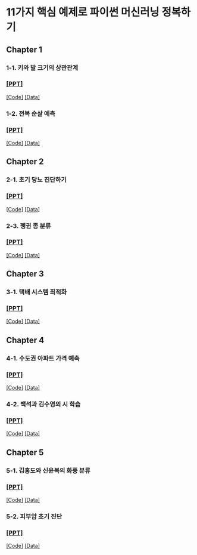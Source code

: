 # 11가지 핵심 예제로 파이썬 머신러닝 정복하기 

## Chapter 1
### 1-1. 키와 발 크기의 상관관계
### [[PPT]](https://docs.google.com/presentation/d/1eGJ7v2UiuA5Fe0j_TliRPLl72jZz61Fkzv64jJaKwJ4/edit?usp=sharing)
[[Code]](https://github.com/dscoool/machinelearning11/blob/main/1.%ED%82%A4%EC%99%80_%EB%B0%9C%ED%81%AC%EA%B8%B0%EC%9D%98_%EC%83%81%EA%B4%80%EA%B4%80%EA%B3%84(%ED%95%99%EC%8A%B5%EC%A7%80).ipynb)
[[Data]]()

### 1-2. 전복 순살 예측
### [[PPT]](https://docs.google.com/presentation/d/1vS9OUjskLjTPCd6fv3i17KWbR0Bv_MaS7KfctBDZisk/edit?usp=sharing)
[[Code]](https://github.com/dscoool/machinelearning11/blob/main/2.%EC%A0%84%EB%B3%B5_%EC%88%9C%EC%82%B4_%EB%AC%B4%EA%B2%8C_%EC%98%88%EC%B8%A1(%ED%95%99%EC%8A%B5%EC%A7%80).ipynb)
[[Data]](https://github.com/dscoool/machinelearning11/tree/main/01_02.%20%EC%A0%84%EB%B3%B5%20%EC%88%9C%EC%82%B4%20%EB%AC%B4%EA%B2%8C%20%EC%98%88%EC%B8%A1%20%EB%8D%B0%EC%9D%B4%ED%84%B0)

## Chapter 2
### 2-1. 초기 당뇨 진단하기
### [[PPT]](https://docs.google.com/presentation/d/1cN377iPt-FOc8Y5E63ezkrY4on-V16tR5cA-zUfZQHA/edit?usp=sharing)
[[Code]](https://github.com/dscoool/machinelearning11/blob/main/2.%EC%A0%84%EB%B3%B5_%EC%88%9C%EC%82%B4_%EB%AC%B4%EA%B2%8C_%EC%98%88%EC%B8%A1(%ED%95%99%EC%8A%B5%EC%A7%80).ipynb)
[[Data]](https://github.com/dscoool/machinelearning11/tree/main/02_01.%20%EC%B4%88%EA%B8%B0%20%EB%8B%B9%EB%87%A8%20%EC%A7%84%EB%8B%A8%ED%95%98%EA%B8%B0%20%EB%8D%B0%EC%9D%B4%ED%84%B0)


### 2-3. 펭귄 종 분류
### [[PPT]](https://docs.google.com/presentation/d/126mxcSVvJlfLnedyhCoipnRzyYvFrLilcpGZWz4zyUk/edit?usp=sharing)
[[Code]](https://github.com/dscoool/machinelearning11/blob/main/5.%ED%8E%AD%EA%B7%84_%EC%A2%85_%EB%B6%84%EB%A5%98(%ED%95%99%EC%8A%B5%EC%A7%80).ipynb)
[[Data]](https://github.com/dscoool/machinelearning11/tree/main/02_03.%20%ED%8E%AD%EA%B7%84%20%EC%A2%85%20%EB%B6%84%EB%A5%98%20%EB%8D%B0%EC%9D%B4%ED%84%B0)

## Chapter 3
### 3-1. 택배 시스템 최적화
### [[PPT]](https://docs.google.com/presentation/d/1TUobKpB5x-r6oqbk6gdnvPfwuhwC2FWqojkIwx9NDm8/edit?usp=sharing)
[[Code]](https://github.com/dscoool/machinelearning11/blob/main/7.%ED%83%9D%EB%B0%B0_%EC%8B%9C%EC%8A%A4%ED%85%9C_%EC%B5%9C%EC%A0%81%ED%99%94(%ED%95%99%EC%8A%B5%EC%A7%80).ipynb)
[[Data]](https://github.com/dscoool/machinelearning11/tree/main/03_01.%20%ED%83%9D%EB%B0%B0%EC%8B%9C%EC%8A%A4%ED%85%9C%20%EC%B5%9C%EC%A0%81%ED%99%94%20%EB%8D%B0%EC%9D%B4%ED%84%B0)

## Chapter 4

### 4-1. 수도권 아파트 가격 예측
### [[PPT]](https://docs.google.com/presentation/d/1RziQH2YslfW-J6qWsCm41DlZGeYdiOo4YoH2LvbphVw/edit?usp=sharing)
[[Code]](https://github.com/dscoool/machinelearning11/blob/main/8.%EC%88%98%EB%8F%84%EA%B6%8C_%EC%95%84%ED%8C%8C%ED%8A%B8_%EA%B0%80%EA%B2%A9_%EC%98%88%EC%B8%A1(%ED%95%99%EC%8A%B5%EC%A7%80).ipynb)
[[Data]]()

### 4-2. 백석과 김수영의 시 학습
### [[PPT]](https://docs.google.com/presentation/d/1yBdRNuo2d74TH9dSDDGMEKcMfkMy0k0osmJB0kCeoAE/edit?usp=sharing)
[[Code]](https://github.com/dscoool/machinelearning11/blob/main/9.%EB%B0%B1%EC%84%9D%EA%B3%BC_%EA%B9%80%EC%88%98%EC%98%81%EC%9D%98_%EC%8B%9C_%ED%95%99%EC%8A%B5(%ED%95%99%EC%8A%B5%EC%A7%80).ipynb)
[[Data]](https://github.com/dscoool/machinelearning11/tree/main/04_02.%20%EB%B0%B1%EC%84%9D%EA%B3%BC%20%EA%B9%80%EC%88%98%EC%98%81%EC%9D%98%20%EC%8B%9C%20%ED%95%99%EC%8A%B5%20%EB%8D%B0%EC%9D%B4%ED%84%B0)


## Chapter 5

### 5-1. 김홍도와 신윤복의 화풍 분류
### [[PPT]](https://docs.google.com/presentation/d/1oRo3uU_b1yl-jiwPoYpjaK84X17dIZyHDAgSmTtKYiU/edit?usp=sharing) 
[[Code]](https://github.com/dscoool/machinelearning11/blob/main/10.%EA%B9%80%ED%99%8D%EB%8F%84%EC%99%80_%EC%8B%A0%EC%9C%A4%EB%B3%B5%EC%9D%98_%ED%99%94%ED%92%8D_%EB%B6%84%EB%A5%98(%ED%95%99%EC%8A%B5%EC%A7%80).ipynb)
[[Data]](https://github.com/dscoool/machinelearning11/tree/main/05_01.%20%EA%B9%80%ED%99%8D%EB%8F%84%EC%99%80%20%EC%8B%A0%EC%9C%A4%EB%B3%B5%EC%9D%98%20%ED%99%94%ED%92%8D%20%EB%B6%84%EB%A5%98%20%EB%8D%B0%EC%9D%B4%ED%84%B0/pic)


### 5-2. 피부암 초기 진단
### [[PPT]](https://docs.google.com/presentation/d/1H5WZFUrUy1FX0TozhLZvUSNlcI27ZaFdln_IxQc_t3Q/edit?usp=sharing)
[[Code]](https://github.com/dscoool/machinelearning11/blob/main/11.%ED%94%BC%EB%B6%80%EC%95%94_%EC%B4%88%EA%B8%B0_%EC%A7%84%EB%8B%A8(%ED%95%99%EC%8A%B5%EC%A7%80).ipynb)
[[Data]](https://github.com/dscoool/machinelearning11/tree/main/05_02.%20%ED%94%BC%EB%B6%80%EC%95%94%20%EC%B4%88%EA%B8%B0%20%EC%A7%84%EB%8B%A8%20%EB%8D%B0%EC%9D%B4%ED%84%B0)
